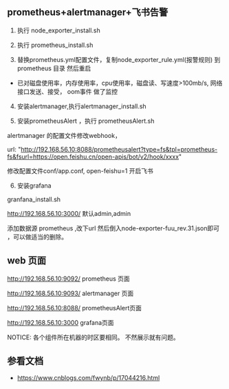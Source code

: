 ## prometheus+alertmanager+飞书告警

1. 执行 node_exporter_install.sh

2. 执行 prometheus_install.sh

3. 替换prometheus.yml配置文件，复制node_exporter_rule.yml(报警规则) 到prometheus 目录 然后重启

- 已对磁盘使用率，内存使用率，cpu使用率，磁盘读、写速度>100mb/s, 网络接口发送、接受， oom事件 做了监控

4. 安装alertmanager,执行alertmanager_install.sh

5. 安装prometheusAlert ，执行 prometheusAlert.sh

alertmanager 的配置文件修改webhook，

url: "http://192.168.56.10:8088/prometheusalert?type=fs&tpl=prometheus-fs&fsurl=https://open.feishu.cn/open-apis/bot/v2/hook/xxxx"

修改配置文件conf/app.conf, open-feishu=1 开启飞书

6. 安装grafana

granfana_install.sh

http://192.168.56.10:3000/ 默认admin,admin

添加数据源 prometheus ,改下url
然后倒入node-exporter-fuu_rev.31.json即可 ，可以做适当的删除。




## web 页面

http://192.168.56.10:9092/ prometheus 页面

http://192.168.56.10:9093/ alertmanager 页面

http://192.168.56.10:8088/ prometheusAlert页面

http://192.168.56.10:3000  grafana页面


NOTICE:
各个组件所在机器的时区要相同。 不然展示就有问题。



## 参看文档
- https://www.cnblogs.com/fwynb/p/17044216.html
